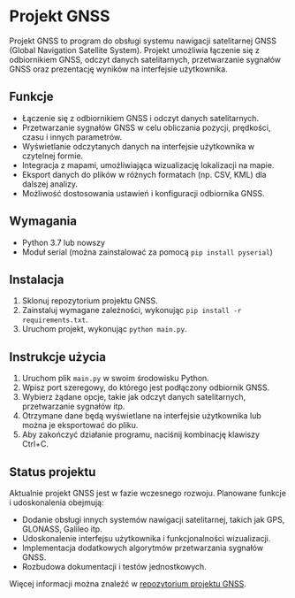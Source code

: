 # Projekt GNSS

Projekt GNSS to program do obsługi systemu nawigacji satelitarnej GNSS (Global Navigation Satellite System). Projekt umożliwia łączenie się z odbiornikiem GNSS, odczyt danych satelitarnych, przetwarzanie sygnałów GNSS oraz prezentację wyników na interfejsie użytkownika.

## Funkcje

- Łączenie się z odbiornikiem GNSS i odczyt danych satelitarnych.
- Przetwarzanie sygnałów GNSS w celu obliczania pozycji, prędkości, czasu i innych parametrów.
- Wyświetlanie odczytanych danych na interfejsie użytkownika w czytelnej formie.
- Integracja z mapami, umożliwiająca wizualizację lokalizacji na mapie.
- Eksport danych do plików w różnych formatach (np. CSV, KML) dla dalszej analizy.
- Możliwość dostosowania ustawień i konfiguracji odbiornika GNSS.

## Wymagania

- Python 3.7 lub nowszy
- Moduł serial (można zainstalować za pomocą `pip install pyserial`)

## Instalacja

1. Sklonuj repozytorium projektu GNSS.
2. Zainstaluj wymagane zależności, wykonując `pip install -r requirements.txt`.
3. Uruchom projekt, wykonując `python main.py`.

## Instrukcje użycia

1. Uruchom plik `main.py` w swoim środowisku Python.
2. Wpisz port szeregowy, do którego jest podłączony odbiornik GNSS.
3. Wybierz żądane opcje, takie jak odczyt danych satelitarnych, przetwarzanie sygnałów itp.
4. Otrzymane dane będą wyświetlane na interfejsie użytkownika lub można je eksportować do pliku.
5. Aby zakończyć działanie programu, naciśnij kombinację klawiszy Ctrl+C.

## Status projektu

Aktualnie projekt GNSS jest w fazie wczesnego rozwoju. Planowane funkcje i udoskonalenia obejmują:

- Dodanie obsługi innych systemów nawigacji satelitarnej, takich jak GPS, GLONASS, Galileo itp.
- Udoskonalenie interfejsu użytkownika i funkcjonalności wizualizacji.
- Implementacja dodatkowych algorytmów przetwarzania sygnałów GNSS.
- Rozbudowa dokumentacji i testów jednostkowych.

Więcej informacji można znaleźć w [repozytorium projektu GNSS](https://github.com/zlotyGNSS/GNSS_ZED-F9P).

